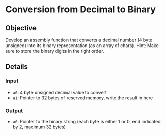 # Conversion from Decimal to Binary

## Objective
Develop an assembly function that converts a decimal number (4 byte unsigned) into its binary representation (as an array of chars).
Hint: Make sure to store the binary digits in the right order.

## Details

### Input
- `a0`: 4 byte unsigned decimal value to convert
- `a1`: Pointer to 32 bytes of reserved memory, write the result in here

### Output
- `a0`: Pointer to the binary string (each byte is either 1 or 0, end indicated by 2, maximum 32 bytes)
